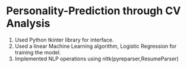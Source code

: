 # Personality-Prediction through CV Analysis

1. Used Python tkinter library for interface. </br>
2. Used a linear Machine Learning algorithm, Logistic Regression for training the model. </br>
3. Implemented NLP operations using  nltk(pyreparser,ResumeParser) </br>
